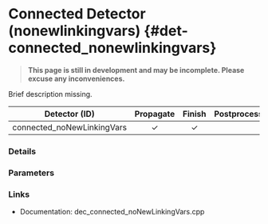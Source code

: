 # Connected Detector (nonewlinkingvars) {#det-connected_nonewlinkingvars}
> **This page is still in development and may be incomplete. Please excuse any inconveniences.**

Brief description missing.

|         Detector (ID)       | Propagate | Finish | Postprocess |
|-----------------------------|:---------:|:------:|:-----------:|
| connected_noNewLinkingVars  | ✓ | ✓ |   |

### Details

### Parameters

### Links
 * Documentation: dec_connected_noNewLinkingVars.cpp
